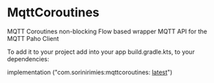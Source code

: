# MqttCoroutines
MQTT Coroutines non-blocking Flow based wrapper MQTT API for the MQTT Paho Client

To add it to your project add into your app build.gradle.kts, to your dependencies:

implementation ("com.sorinirimies:mqttcoroutines: [latest](https://github.com/sorinirimies/MqttCoroutines/releases)")

